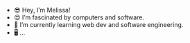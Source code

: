 - 😎 Hey, I’m Melissa!
- 😍 I’m fascinated by computers and software.
- 🌱 I’m currently learning web dev and software engineering.
- 🖥 ... 

<!---
melistar/melistar is a ✨ special ✨ repository because its `README.md` (this file) appears on your GitHub profile.
You can click the Preview link to take a look at your changes.
---> 
